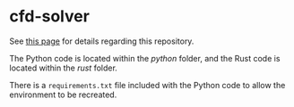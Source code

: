 # cfd-solver
 
See [this page](https://www.corradomazzarelli.com/2024-01-26-cfd/) for details regarding this repository.

The Python code is located within the _python_ folder, and the Rust code is located within the _rust_ folder. 

There is a `requirements.txt` file included with the Python code to allow the environment to be recreated. 
